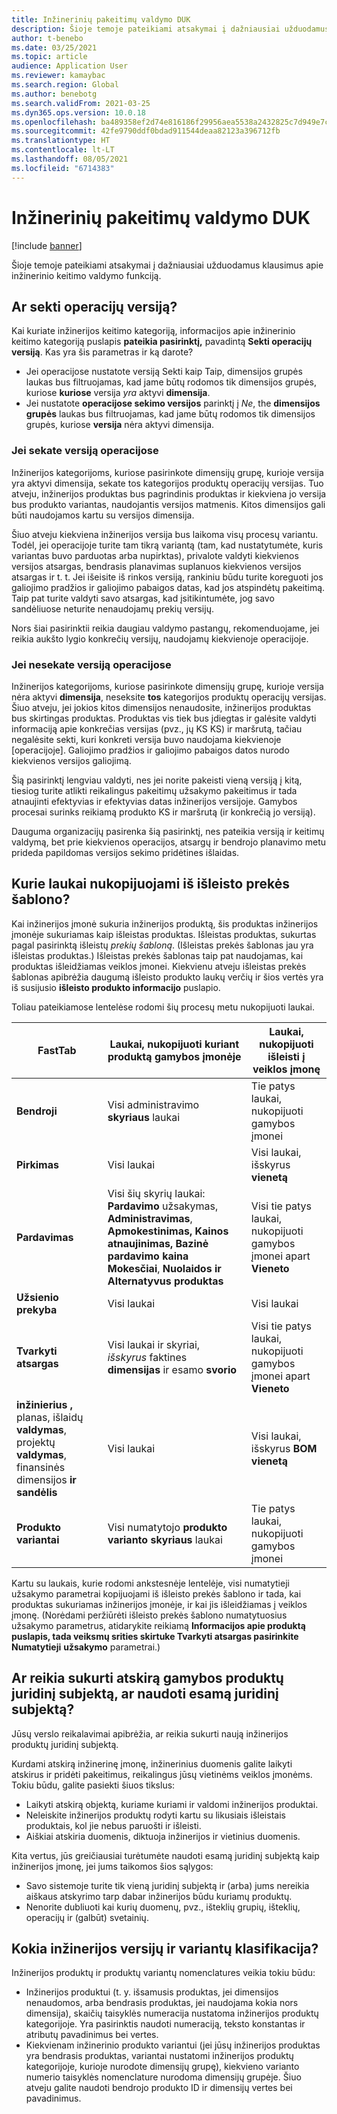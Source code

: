 ```yaml
---
title: Inžinerinių pakeitimų valdymo DUK
description: Šioje temoje pateikiami atsakymai į dažniausiai užduodamus klausimus apie inžinerinio keitimo valdymo funkciją.
author: t-benebo
ms.date: 03/25/2021
ms.topic: article
audience: Application User
ms.reviewer: kamaybac
ms.search.region: Global
ms.author: benebotg
ms.search.validFrom: 2021-03-25
ms.dyn365.ops.version: 10.0.18
ms.openlocfilehash: ba489358ef2d74e816186f29956aea5538a2432825c7d949e7c9cc23d947b997
ms.sourcegitcommit: 42fe9790ddf0bdad911544deaa82123a396712fb
ms.translationtype: HT
ms.contentlocale: lt-LT
ms.lasthandoff: 08/05/2021
ms.locfileid: "6714383"
---
```

# <a name="engineering-change-management-faq"></a>Inžinerinių pakeitimų valdymo DUK

[!include [banner](../includes/banner.md)]

Šioje temoje pateikiami atsakymai į dažniausiai užduodamus klausimus apie inžinerinio keitimo valdymo funkciją.

## <a name="should-i-track-the-version-in-transactions"></a>Ar sekti operacijų versiją?

Kai kuriate inžinerijos keitimo kategoriją, informacijos apie inžinerinio keitimo kategoriją puslapis **pateikia pasirinktį,** pavadintą **Sekti operacijų versiją**. Kas yra šis parametras ir ką darote?

- Jei operacijose nustatote versiją Sekti kaip Taip, dimensijos grupės laukas bus filtruojamas, kad jame būtų rodomos tik dimensijos grupės, kuriose **kuriose** versija *yra* aktyvi **dimensija**.
- Jei nustatote **operacijose sekimo versijos** parinktį į *Ne*, the **dimensijos grupės** laukas bus filtruojamas, kad jame būtų rodomos tik dimensijos grupės, kuriose **versija** nėra aktyvi dimensija.

### <a name="if-you-track-the-version-in-transactions"></a>Jei sekate versiją operacijose

Inžinerijos kategorijoms, kuriose pasirinkote dimensijų grupę, kurioje versija yra aktyvi dimensija, sekate tos kategorijos produktų operacijų versijas. Tuo atveju, inžinerijos produktas bus pagrindinis produktas ir kiekviena jo versija bus produkto variantas, naudojantis versijos matmenis. Kitos dimensijos gali būti naudojamos kartu su versijos dimensija.

Šiuo atveju kiekviena inžinerijos versija bus laikoma visų procesų variantu. Todėl, jei operacijoje turite tam tikrą variantą (tam, kad nustatytumėte, kuris variantas buvo parduotas arba nupirktas), privalote valdyti kiekvienos versijos atsargas, bendrasis planavimas suplanuos kiekvienos versijos atsargas ir t. t. Jei išeisite iš rinkos versiją, rankiniu būdu turite koreguoti jos galiojimo pradžios ir galiojimo pabaigos datas, kad jos atspindėtų pakeitimą. Taip pat turite valdyti savo atsargas, kad įsitikintumėte, jog savo sandėliuose neturite nenaudojamų prekių versijų.

Nors šiai pasirinktii reikia daugiau valdymo pastangų, rekomenduojame, jei reikia aukšto lygio konkrečių versijų, naudojamų kiekvienoje operacijoje.

### <a name="if-you-dont-track-the-version-in-transactions"></a>Jei nesekate versiją operacijose

Inžinerijos kategorijoms, kuriose pasirinkote dimensijų grupę, kurioje versija nėra aktyvi **dimensija**, neseksite **tos** kategorijos produktų operacijų versijas. Šiuo atveju, jei jokios kitos dimensijos nenaudosite, inžinerijos produktas bus skirtingas produktas. Produktas vis tiek bus įdiegtas ir galėsite valdyti informaciją apie konkrečias versijas (pvz., jų KS KS) ir maršrutą, tačiau negalėsite sekti, kuri konkreti versija buvo naudojama kiekvienoje \[operacijoje]. Galiojimo pradžios ir galiojimo pabaigos datos nurodo kiekvienos versijos galiojimą.

Šią pasirinktį lengviau valdyti, nes jei norite pakeisti vieną versiją į kitą, tiesiog turite atlikti reikalingus pakeitimų užsakymo pakeitimus ir tada atnaujinti efektyvias ir efektyvias datas inžinerijos versijoje. Gamybos procesai surinks reikiamą produkto KS ir maršrutą (ir konkrečią jo versiją).

Dauguma organizacijų pasirenka šią pasirinktį, nes pateikia versiją ir keitimų valdymą, bet prie kiekvienos operacijos, atsargų ir bendrojo planavimo metu prideda papildomas versijos sekimo pridėtines išlaidas.

## <a name="which-fields-are-copied-from-the-released-item-template"></a>Kurie laukai nukopijuojami iš išleisto prekės šablono?

Kai inžinerijos įmonė sukuria inžinerijos produktą, šis produktas inžinerijos įmonėje sukuriamas kaip išleistas produktas. Išleistas produktas, sukurtas pagal pasirinktą išleistų *prekių šabloną*. (Išleistas prekės šablonas jau yra išleistas produktas.) Išleistas prekės šablonas taip pat naudojamas, kai produktas išleidžiamas veiklos įmonei. Kiekvienu atveju išleistas prekės šablonas apibrėžia daugumą išleisto produkto laukų verčių ir šios vertės yra iš susijusio **išleisto produkto informacijo** puslapio.

Toliau pateikiamose lentelėse rodomi šių procesų metu nukopijuoti laukai.

| FastTab | Laukai, nukopijuoti kuriant produktą gamybos įmonėje | Laukai, nukopijuoti išleisti į veiklos įmonę |
|---|---|---|
| **Bendroji** | Visi administravimo **skyriaus** laukai | Tie patys laukai, nukopijuoti gamybos įmonei |
| **Pirkimas** | Visi laukai | Visi laukai, išskyrus **vienetą** |
| **Pardavimas** | Visi šių skyrių laukai: **Pardavimo** užsakymas, **Administravimas**, **Apmokestinimas, Kainos atnaujinimas, Bazinė** **pardavimo** **kaina** **Mokesčiai**, **Nuolaidos ir** **Alternatyvus produktas** | Visi tie patys laukai, nukopijuoti gamybos įmonei apart **Vieneto** |
| **Užsienio prekyba** | Visi laukai | Visi laukai |
| **Tvarkyti atsargas** | Visi laukai ir skyriai, *išskyrus* faktines **dimensijas** ir esamo **svorio** | Visi tie patys laukai, nukopijuoti gamybos įmonei apart **Vieneto** |
| **inžinierius** **,** planas, išlaidų **valdymas**, projektų **valdymas**, finansinės dimensijos **ir** **sandėlis** | Visi laukai | Visi laukai, išskyrus **BOM vienetą** |
| **Produkto variantai** | Visi numatytojo **produkto varianto skyriaus** laukai | Tie patys laukai, nukopijuoti gamybos įmonei |

Kartu su laukais, kurie rodomi ankstesnėje lentelėje, visi numatytieji užsakymo parametrai kopijuojami iš išleisto prekės šablono ir tada, kai produktas sukuriamas inžinerijos įmonėje, ir kai jis išleidžiamas į veiklos įmonę. (Norėdami peržiūrėti išleisto prekės šablono numatytuosius užsakymo parametrus, atidarykite reikiamą **Informacijos apie produktą puslapis, tada veiksmų srities skirtuke Tvarkyti atsargas pasirinkite** **Numatytieji** **užsakymo** parametrai.)

## <a name="should-i-create-a-separate-legal-entity-for-engineering-products-or-use-an-existing-legal-entity"></a>Ar reikia sukurti atskirą gamybos produktų juridinį subjektą, ar naudoti esamą juridinį subjektą?

Jūsų verslo reikalavimai apibrėžia, ar reikia sukurti naują inžinerijos produktų juridinį subjektą.

Kurdami atskirą inžinerinę įmonę, inžinerinius duomenis galite laikyti atskirus ir pridėti pakeitimus, reikalingus jūsų vietinėms veiklos įmonėms. Tokiu būdu, galite pasiekti šiuos tikslus:

- Laikyti atskirą objektą, kuriame kuriami ir valdomi inžinerijos produktai.
- Neleiskite inžinerijos produktų rodyti kartu su likusiais išleistais produktais, kol jie nebus paruošti ir išleisti.
- Aiškiai atskiria duomenis, diktuoja inžinerijos ir vietinius duomenis.

Kita vertus, jūs greičiausiai turėtumėte naudoti esamą juridinį subjektą kaip inžinerijos įmonę, jei jums taikomos šios sąlygos:

- Savo sistemoje turite tik vieną juridinį subjektą ir (arba) jums nereikia aiškaus atskyrimo tarp dabar inžinerijos būdu kuriamų produktų.
- Nenorite dubliuoti kai kurių duomenų, pvz., išteklių grupių, išteklių, operacijų ir (galbūt) svetainių.

## <a name="what-is-the-nomenclature-for-engineering-versions-and-variants"></a>Kokia inžinerijos versijų ir variantų klasifikacija?

Inžinerijos produktų ir produktų variantų nomenclatures veikia tokiu būdu:

- Inžinerijos produktui (t. y. išsamusis produktas, jei dimensijos nenaudomos, arba bendrasis produktas, jei naudojama kokia nors dimensija), skaičių taisyklės numeracija nustatoma inžinerijos produktų kategorijoje. Yra pasirinktis naudoti numeraciją, teksto konstantas ir atributų pavadinimus bei vertes.
- Kiekvienam inžinerinio produkto variantui (jei jūsų inžinerijos produktas yra bendrasis produktas, variantai nustatomi inžinerijos produktų kategorijoje, kurioje nurodote dimensijų grupę), kiekvieno varianto numerio taisyklės nomenclature nurodoma dimensijų grupėje. Šiuo atveju galite naudoti bendrojo produkto ID ir dimensijų vertes bei pavadinimus.
